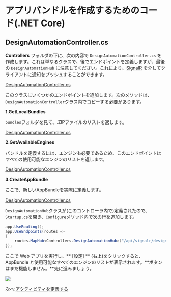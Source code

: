 # アプリバンドルを作成するためのコード(.NET Core)

## DesignAutomationController.cs

**Controllers** フォルダの下に、次の内容で `DesignAutomationController.cs` を作成します。これは単なるクラスで、後でエンドポイントを定義しますが、最後の `DesignAutomationHub` に注意してください。これにより、[SignalR](https://docs.microsoft.com/en-us/aspnet/core/signalr/introduction?view=aspnetcore-3.1) を介してクライアントに通知をプッシュすることができます。

[DesignAutomationController.cs](_snippets/modifymodels/netcore/DesignAutomationController.1.cs ':include :type=code csharp')

このクラスにいくつかのエンドポイントを追加します。次のメソッドは、`DesignAutomationController`クラス内でコピーする必要があります。

**1\.GetLocalBundles**

`bundles`フォルダを見て、.ZIPファイルのリストを返します。

[DesignAutomationController.cs](_snippets/modifymodels/netcore/DesignAutomationController.2.cs ':include :type=code csharp')

**2\.GetAvailableEngines**

バンドルを定義するには、エンジンも必要であるため、このエンドポイントはすべての使用可能なエンジンのリストを返します。

[DesignAutomationController.cs](_snippets/modifymodels/netcore/DesignAutomationController.3.cs ':include :type=code csharp')

**3\.CreateAppBundle**

ここで、新しいAppBundleを実際に定義します。

[DesignAutomationController.cs](_snippets/modifymodels/netcore/DesignAutomationController.4.cs ':include :type=code csharp')

`DesignAutomationHub`クラスが(このコントローラ内で)定義されたので、`Startup.cs`を開き、`Configure`メソッド内で次の行を追加します。

```csharp
app.UseRouting();
app.UseEndpoints(routes =>
{
    routes.MapHub<Controllers.DesignAutomationHub>("/api/signalr/designautomation");
});
```

ここで Web アプリを実行し、** \[設定] ** (右上)をクリックすると、AppBundle と使用可能なすべてのエンジンのリストが表示されます。**ボタンはまだ機能しません。**先に進みましょう。

![](_media/designautomation/list_engines.png)

次へ:[アクティビティを定義する](/ja_jp/designautomation/activity/)
